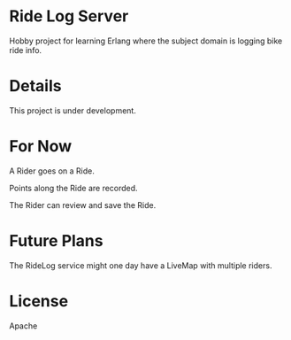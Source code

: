 # Ride Log Server
Hobby project for learning Erlang where the subject domain is logging bike ride info.

# Details

This project is under development.

# For Now

A Rider goes on a Ride.

Points along the Ride are recorded.

The Rider can review and save the Ride.

# Future Plans

The RideLog service might one day have a LiveMap with multiple riders.

# License
Apache
